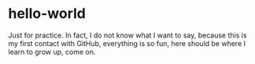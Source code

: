 # hello-world
Just for practice.
In fact, I do not know what I want to say, because this is my first contact with GitHub, everything is so fun, here should be where I learn to grow up, come on.
